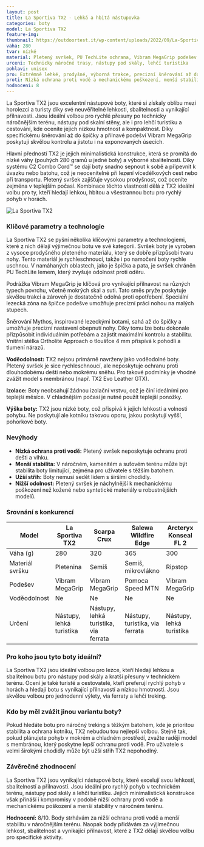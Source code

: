 ```yaml
---
layout: post
title: La Sportiva TX2 - Lehká a hbitá nástupovka
categories: boty
model: La Sportiva TX2
feature-img: 
thumbnail: https://outdoortest.it/wp-content/uploads/2022/09/La-Sportiva_TX2-EVO_action-4-1-scaled.jpg
vaha: 280
tvar: nízké
material: Pletený svršek, PU TechLite ochrana, Vibram MegaGrip podešev
urceni: Technicky náročné trasy, nástupy pod skály, lehčí turistika
pohlavi: unisex
pro: Extrémně lehké, prodyšné, výborná trakce, precizní šněrování až do špičky, snadné sbalení do batohu.
proti: Nízká ochrana proti vodě a mechanickému poškození, menší stabilita v náročném terénu, užší střih.
hodnoceni: 8
---
```



La Sportiva TX2 jsou excelentní nástupové boty, které si získaly oblibu mezi horolezci a turisty díky své neuvěřitelné lehkosti, sbalitelnosti a vynikající přilnavosti. Jsou ideální volbou pro rychlé přesuny po technicky náročnějším terénu, nástupy pod skalní stěny, ale i pro lehčí turistiku a cestování, kde oceníte jejich nízkou hmotnost a kompaktnost. Díky specifickému šněrování až do špičky a přilnavé podešvi Vibram MegaGrip poskytují skvělou kontrolu a jistotu i na exponovaných úsecích.

Hlavní předností TX2 je jejich minimalistická konstrukce, která se promítá do nízké váhy (pouhých 280 gramů u jedné boty) a výborné sbalitelnosti. Díky systému C2 Combo Cord™ se dají boty snadno sepnout k sobě a připevnit k úvazku nebo batohu, což je neocenitelné při lezení vícedélkových cest nebo při transportu. Pletený svršek zajišťuje vysokou prodyšnost, což oceníte zejména v teplejším počasí. Kombinace těchto vlastností dělá z TX2 ideální volbu pro ty, kteří hledají lehkou, hbitou a všestrannou botu pro rychlý pohyb v horách.

![La Sportiva TX2](https://res.cloudinary.com/dvwv5cne3/image/fetch/w_auto,h_450,c_fill,g_auto,f_auto,q_auto/https://www.bfgcdn.com/1500_1500_90/042-0137/la-sportiva-tx2-approachschuhe-detail-3.jpg)

### Klíčové parametry a technologie

La Sportiva TX2 se pyšní několika klíčovými parametry a technologiemi, které z nich dělají výjimečnou botu ve své kategorii. Svršek boty je vyroben z vysoce prodyšného pleteného materiálu, který se dobře přizpůsobí tvaru nohy. Tento materiál je rychleschnoucí, takže i po namočení boty rychle uschnou. V namáhaných oblastech, jako je špička a pata, je svršek chráněn PU TechLite lemem, který zvyšuje odolnost proti oděru.

Podrážka Vibram MegaGrip je klíčová pro vynikající přilnavost na různých typech povrchu, včetně mokrých skal a suti. Tato směs pryže poskytuje skvělou trakci a zároveň je dostatečně odolná proti opotřebení. Speciální lezecká zóna na špičce podešve umožňuje precizní práci nohou na malých stupech.

Šněrování Mythos, inspirované lezeckými botami, sahá až do špičky a umožňuje precizní nastavení obepnutí nohy. Díky tomu lze botu dokonale přizpůsobit individuálním potřebám a zajistit maximální kontrolu a stabilitu. Vnitřní stélka Ortholite Approach o tloušťce 4 mm přispívá k pohodlí a tlumení nárazů.

**Voděodolnost:** TX2 nejsou primárně navrženy jako voděodolné boty. Pletený svršek je sice rychleschnoucí, ale neposkytuje ochranu proti dlouhodobému dešti nebo mokrému sněhu. Pro takové podmínky je vhodné zvážit model s membránou (např. TX2 Evo Leather GTX).

**Izolace:** Boty neobsahují žádnou izolační vrstvu, což je činí ideálními pro teplejší měsíce. V chladnějším počasí je nutné použít teplejší ponožky.

**Výška boty:** TX2 jsou nízké boty, což přispívá k jejich lehkosti a volnosti pohybu. Ne poskytují ale kotníku takovou oporu, jakou poskytují vyšší, pohorkové boty.

### Nevýhody

*   **Nízká ochrana proti vodě:** Pletený svršek neposkytuje ochranu proti dešti a vlhku.
*   **Menší stabilita:** V náročném, kamenitém a suťovém terénu může být stabilita boty limitující, zejména pro uživatele s těžším batohem.
*   **Užší střih:** Boty nemusí sedět lidem s širšími chodidly.
*   **Nižší odolnost:** Pletený svršek je náchylnější k mechanickému poškození než kožené nebo syntetické materiály u robustnějších modelů.

### Srovnání s konkurencí

| Model             | La Sportiva TX2 | Scarpa Crux     | Salewa Wildfire Edge | Arcteryx Konseal FL 2 |
| ----------------- | --------------- | --------------- | -------------------- | --------------------- |
| Váha (g)         | 280             | 320             | 365                 | 300                   |
| Materiál svršku | Pletenina       | Semiš           | Semiš, mikrovlákno   | Ripstop               |
| Podešev          | Vibram MegaGrip | Vibram MegaGrip | Pomoca Speed MTN     | Vibram MegaGrip       |
| Voděodolnost    | Ne              | Ne              | Ne                  | Ne                    |
| Určení           | Nástupy, lehká turistika       | Nástupy, lehká turistika, via ferrata     | Nástupy, turistika, via ferrata    | Nástupy, lehká turistika       |

### Pro koho jsou tyto boty ideální?

La Sportiva TX2 jsou ideální volbou pro lezce, kteří hledají lehkou a sbalitelnou botu pro nástupy pod skály a kratší přesuny v technickém terénu. Ocení je také turisté a cestovatelé, kteří preferují rychlý pohyb v horách a hledají botu s vynikající přilnavostí a nízkou hmotností. Jsou skvělou volbou pro jednodenní výlety, via ferraty a lehčí treking.

### Kdo by měl zvážit jinou variantu boty?

Pokud hledáte botu pro náročný treking s těžkým batohem, kde je prioritou stabilita a ochrana kotníku, TX2 nebudou tou nejlepší volbou. Stejně tak, pokud plánujete pohyb v mokrém a chladném prostředí, zvažte raději model s membránou, který poskytne lepší ochranu proti vodě. Pro uživatele s velmi širokými chodidly může být užší střih TX2 nepohodlný.

### Závěrečné zhodnocení

La Sportiva TX2 jsou vynikající nástupové boty, které excelují svou lehkostí, sbalitelností a přilnavostí. Jsou ideální pro rychlý pohyb v technickém terénu, nástupy pod skály a lehčí turistiku. Jejich minimalistická konstrukce však přináší i kompromisy v podobě nižší ochrany proti vodě a mechanickému poškození a menší stability v náročném terénu.

**Hodnocení:** 8/10. Body strhávám za nižší ochranu proti vodě a menší stabilitu v náročnějším terénu. Naopak body přidávám za výjimečnou lehkost, sbalitelnost a vynikající přilnavost, které z TX2 dělají skvělou volbu pro specifické aktivity.
